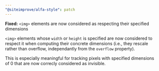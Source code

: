 ```yaml
---
"@siteimprove/alfa-style": patch
---
```


**Fixed:** `<img>` elements are now considered as respecting their specified dimensions

`<img>` elements whose `width` or `height` is specified are now considered to respect it when computing their concrete dimensions (i.e., they rescale rather than overflow, independantly from the `overflow` property).

This is especially meaningful for tracking pixels with specified dimensions of 0 that are now correcly considered as invisible.
